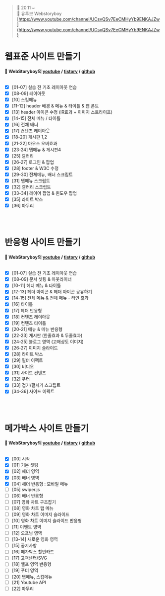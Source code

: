﻿> 👑 20.11 ~ <br>
> 🧩 유투브 Webstoryboy [https://www.youtube.com/channel/UCsvQSv7EeCMHyYb9ENKAJZw](https://www.youtube.com/channel/UCsvQSv7EeCMHyYb9ENKAJZw)

# 웹표준 사이트 만들기 
**🔔 WebStoryboy의 [youtube](https://youtu.be/tHy498wdPaA) / [tistory](https://wtss.tistory.com/category/SITE/01%20WEBSTANDARD) / [github](https://github.com/webstoryboy/webstandard2019)**  <br><br>

- [x] [01-07] 실습 전 기초 레이아웃 연습 <br>
- [x] [08-09] 레이아웃 <br>
- [x] [10] 스킵메뉴 <br>
- [x] [11-12] header 배경 & 메뉴 & 타이틀 & 웹 폰트 <br>
- [x] [13] header 아이콘 수정 (IR효과 + 이미지 스트라이프)<br>
- [x] [14-15] 전체 메뉴 / 타이틀 <br>
- [x] [16] 전체 배너 <br>
- [x] [17] 컨텐츠 레이아웃 <br>
- [x] [18-20] 게시판 1,2<br>
- [x] [21-22] 마우스 오버효과 <br>
- [x] [23-24] 탭메뉴 & 게시판4<br> 
- [x] [25] 갤러리 <br>
- [x] [26-27] 로그인 & 팝업 <br>
- [x] [28] footer & W3C 수정 <br>
- [x] [29-30] 전체메뉴, 배너 스크립트 <br>
- [x] [31] 탭메뉴 스크립트 <br>
- [x] [32] 갤러리 스크립트 <br>
- [x] [33-34] 레이어 팝업 & 윈도우 팝업 <br>
- [x] [35] 라이트 박스
- [x] [36] 마무리 <br>

<br><br>

# 반응형 사이트 만들기 
**🔔 WebStoryboy의 [youtube](https://youtu.be/52TT7SLexxE) / [tistory](https://wtss.tistory.com/204) / [github](https://github.com/webstoryboy/responsive2019)**  <br><br>

- [x] [01-07] 실습 전 기초 레이아웃 연습
- [x] [08-09] 문서 셋팅 & 아웃라이너
- [x] [10-11] 헤더 메뉴 & 타이틀
- [x] [12-13] 헤더 아이콘 & 헤더 아이콘 공유하기
- [x] [14-15] 전체 메뉴 & 전체 메뉴 - 라인 효과
- [x] [16] 타이틀
- [x] [17] 헤더 반응형
- [x] [18] 컨텐츠 레이아웃
- [x] [19] 컨텐츠 타이틀
- [x] [20-21] 메뉴 & 메뉴 반응형
- [x] [22-23] 게시판 (한줄효과 & 두줄효과)
- [x] [24-25] 블로그 영역 (고해상도 이미지)
- [x] [26-27] 이미지 슬라이드
- [x] [28] 라이트 박스
- [x] [29] 필터 이펙트
- [x] [30] 비디오
- [x] [31] 사이드 컨텐츠
- [x] [32] 푸터
- [x] [33] 접기/펼치기 스크립트
- [x] [34-36] 사이드 이펙트

<br><br>

# 메가박스 사이트 만들기 
**🔔 WebStoryboy의 [youtube](https://youtu.be/aMdp43ocpWA) / [tistory](https://wtss.tistory.com/280) / [github](https://github.com/webstoryboy/megabox2019)**  <br><br>

- [x] [00] 시작
- [x] [01] 기본 셋팅
- [x] [02] 헤더 영역
- [x] [03] 배너 영역
- [x] [04] 헤더 반응형 : 모바일 메뉴
- [ ] [05] swiper.js
- [ ] [06] 배너 반응형
- [ ] [07] 영화 차트 구조잡기
- [ ] [08] 영화 차트 탭 메뉴
- [ ] [09] 영화 차트 이미지 슬라이드
- [ ] [10] 영화 차트 이미지 슬라이드 반응형
- [ ] [11] 이벤트 영역
- [ ] [12] 오프닝 영역
- [ ] [13-14] 새로운 영화 영역
- [ ] [15] 공지사항
- [ ] [16] 메가박스 할인카드
- [ ] [17] 고객센터/SVG
- [ ] [18] 헬프 영역 반응형
- [ ] [19] 푸터 영역
- [ ] [20] 탭메뉴, 스킵메뉴
- [ ] [21] Youtube API
- [ ] [22] 마무리
